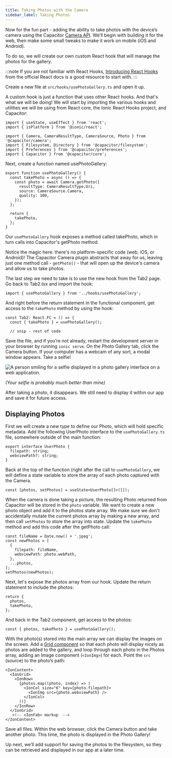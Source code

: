 ```yaml
---
title: Taking Photos with the Camera
sidebar_label: Taking Photos
---
```


<head>
  <title>Take Photos From The Camera on React Apps - Ionic Documentation</title>
  <meta
    name="description"
    content="To take photos from the device's camera on a React app, begin by building it for the web, then make some small tweaks for mobile use on iOS and Android devices."
  />
</head>

Now for the fun part - adding the ability to take photos with the device’s camera using the Capacitor [Camera API](https://capacitorjs.com/docs/apis/camera). We’ll begin with building it for the web, then make some small tweaks to make it work on mobile (iOS and Android).

To do so, we will create our own custom React hook that will manage the photos for the gallery.

:::note
If you are not familiar with React Hooks, [Introducing React Hooks](https://reactjs.org/docs/hooks-intro.html) from the official React docs is a good resource to start with.
:::

Create a new file at `src/hooks/usePhotoGallery.ts` and open it up.

A custom hook is just a function that uses other React hooks. And that's what we will be doing! We will start by importing the various hooks and utilities we will be using from React core, the Ionic React Hooks project, and Capacitor:

```tsx
import { useState, useEffect } from 'react';
import { isPlatform } from '@ionic/react';

import { Camera, CameraResultType, CameraSource, Photo } from '@capacitor/camera';
import { Filesystem, Directory } from '@capacitor/filesystem';
import { Preferences } from '@capacitor/preferences';
import { Capacitor } from '@capacitor/core';
```

Next, create a function named usePhotoGallery:

```tsx
export function usePhotoGallery() {
  const takePhoto = async () => {
    const photo = await Camera.getPhoto({
      resultType: CameraResultType.Uri,
      source: CameraSource.Camera,
      quality: 100,
    });
  };

  return {
    takePhoto,
  };
}
```

Our `usePhotoGallery` hook exposes a method called takePhoto, which in turn calls into Capacitor's getPhoto method.

Notice the magic here: there's no platform-specific code (web, iOS, or Android)! The Capacitor Camera plugin abstracts that away for us, leaving just one method call - `getPhoto()` - that will open up the device's camera and allow us to take photos.

The last step we need to take is to use the new hook from the Tab2 page. Go back to Tab2.tsx and import the hook:

```tsx
import { usePhotoGallery } from '../hooks/usePhotoGallery';
```

And right before the return statement in the functional component, get access to the `takePhoto` method by using the hook:

```tsx
const Tab2: React.FC = () => {
  const { takePhoto } = usePhotoGallery();

  // snip - rest of code
```

Save the file, and if you’re not already, restart the development server in your browser by running `ionic serve`. On the Photo Gallery tab, click the Camera button. If your computer has a webcam of any sort, a modal window appears. Take a selfie!

![A person smiling for a selfie displayed in a photo gallery interface on a web application.](/img/guides/first-app-cap-ng/camera-web.png "Webcam Selfie in Photo Gallery")

_(Your selfie is probably much better than mine)_

After taking a photo, it disappears. We still need to display it within our app and save it for future access.

## Displaying Photos

First we will create a new type to define our Photo, which will hold specific metadata. Add the following UserPhoto interface to the `usePhotoGallery.ts` file, somewhere outside of the main function:

```tsx
export interface UserPhoto {
  filepath: string;
  webviewPath?: string;
}
```

Back at the top of the function (right after the call to `usePhotoGallery`, we will define a state variable to store the array of each photo captured with the Camera.

```tsx
const [photos, setPhotos] = useState<UserPhoto[]>([]);
```

When the camera is done taking a picture, the resulting Photo returned from Capacitor will be stored in the `photo` variable. We want to create a new photo object and add it to the photos state array. We make sure we don't accidentally mutate the current photos array by making a new array, and then call `setPhotos` to store the array into state. Update the `takePhoto` method and add this code after the getPhoto call:

```tsx
const fileName = Date.now() + '.jpeg';
const newPhotos = [
  {
    filepath: fileName,
    webviewPath: photo.webPath,
  },
  ...photos,
];
setPhotos(newPhotos);
```

Next, let's expose the photos array from our hook. Update the return statement to include the photos:

```tsx
return {
  photos,
  takePhoto,
};
```

And back in the Tab2 component, get access to the photos:

```tsx
const { photos, takePhoto } = usePhotoGallery();
```

With the photo(s) stored into the main array we can display the images on the screen. Add a [Grid component](https://ionicframework.com/docs/api/grid) so that each photo will display nicely as photos are added to the gallery, and loop through each photo in the Photos array, adding an Image component (`<IonImg>`) for each. Point the `src` (source) to the photo’s path:

```tsx
<IonContent>
  <IonGrid>
    <IonRow>
      {photos.map((photo, index) => (
        <IonCol size="6" key={photo.filepath}>
          <IonImg src={photo.webviewPath} />
        </IonCol>
      ))}
    </IonRow>
  </IonGrid>
   <!-- <IonFab> markup  -->
</IonContent>
```

Save all files. Within the web browser, click the Camera button and take another photo. This time, the photo is displayed in the Photo Gallery!

Up next, we’ll add support for saving the photos to the filesystem, so they can be retrieved and displayed in our app at a later time.
